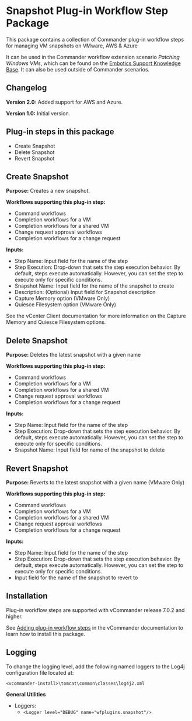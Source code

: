 # Snapshot Plug-in Workflow Step Package

This package contains a collection of Commander plug-in workflow steps for managing VM snapshots on VMware, AWS & Azure

It can be used in the Commander workflow extension scenario *Patching Windows VMs*, which can be found on the [Embotics Support Knowledge Base](https://support.embotics.com/support/home). It can also be used outside of Commander scenarios.

## Changelog

**Version 2.0:** Added support for AWS and Azure.

**Version 1.0:** Initial version.

## Plug-in steps in this package
+ Create Snapshot
+ Delete Snapshot
+ Revert Snapshot

## Create Snapshot

**Purpose:** Creates a new snapshot.

**Workflows supporting this plug-in step:**

* Command workflows
* Completion workflows for a VM
* Completion workflows for a  shared VM
* Change request approval workflows
* Completion workflows for a change request 

**Inputs:** 

- Step Name: Input field for the name of the step
- Step Execution: Drop-down that sets the step execution behavior. By default, steps execute automatically. However, you can set the step to execute only for specific conditions.
- Snapshot Name: Input field for the name of the snapshot to create
- Description: (Optional) Input field for Snapshot description
- Capture Memory option (VMware Only)
- Quiesce Filesystem option (VMware Only)

See the vCenter Client documentation for more information on the Capture Memory and Quiesce Filesystem options.

## Delete Snapshot

**Purpose:** Deletes the latest snapshot with a given name

**Workflows supporting this plug-in step:**

* Command workflows
* Completion workflows for a VM
* Completion workflows for a  shared VM
* Change request approval workflows
* Completion workflows for a change request 

**Inputs:**

- Step Name: Input field for the name of the step
- Step Execution: Drop-down that sets the step execution behavior. By default, steps execute automatically. However, you can set the step to execute only for specific conditions.
- Snapshot Name: Input field for name of the snapshot to delete

## Revert Snapshot

**Purpose:**  Reverts to the latest snapshot with a given name (VMware Only)

**Workflows supporting this plug-in step:**

* Command workflows
* Completion workflows for a VM
* Completion workflows for a shared VM
* Change request approval workflows
* Completion workflows for a change request 

**Inputs:**
- Step Name: Input field for the name of the step
- Step Execution: Drop-down that sets the step execution behavior. By default, steps execute automatically. However, you can set the step to execute only for specific conditions.
- Input field for the name of the snapshot to revert to

## Installation

Plug-in workflow steps are supported with vCommander release 7.0.2 and higher. 

See [Adding plug-in workflow steps](http://docs.embotics.com/vCommander/Using-Plug-In-WF-Steps.htm#Adding) in the vCommander documentation to learn how to install this package. 

## Logging
To change the logging level, add the following named loggers to the Log4j configuration file located at: 

`<vcommander-install>\tomcat\common\classes\log4j2.xml` 

**General Utilities**

- Loggers:
  - `<Logger level="DEBUG" name="wfplugins.snapshot"/>`